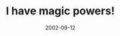 ---
layout: base.njk
title : 'I have magic powers!' 
view_title : 'I have magic powers!' 
year : '2002' 
date : '2002-09-12' 
img_file : '/drawing/ihavemagicpowers.png' 
html_file : 'ihavemagicpowers' 
next_html : 'makessense.html' 
year_order : '157' 
permalink : "title/{{html_file}}.html"
---